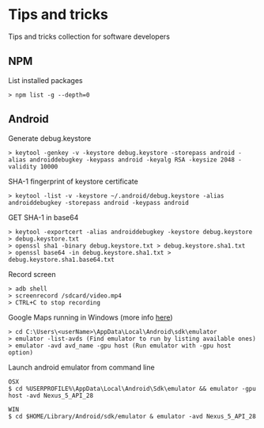 # Tips and tricks
Tips and tricks collection for software developers


## NPM
List installed packages
```
> npm list -g --depth=0
```

## Android
Generate debug.keystore
```
> keytool -genkey -v -keystore debug.keystore -storepass android -alias androiddebugkey -keypass android -keyalg RSA -keysize 2048 -validity 10000
```

SHA-1 fingerprint of keystore certificate
```
> keytool -list -v -keystore ~/.android/debug.keystore -alias androiddebugkey -storepass android -keypass android 
```

GET SHA-1 in base64
```
> keytool -exportcert -alias androiddebugkey -keystore debug.keystore > debug.keystore.txt
> openssl sha1 -binary debug.keystore.txt > debug.keystore.sha1.txt
> openssl base64 -in debug.keystore.sha1.txt > debug.keystore.sha1.base64.txt
```

Record screen
```
> adb shell
> screenrecord /sdcard/video.mp4
> CTRL+C to stop recording
```

Google Maps running in Windows (more info [here](https://stackoverflow.com/questions/45121828/android-studio-suddenly-got-gpu-driver-issue-when-running-emulator))
```
> cd C:\Users\<userName>\AppData\Local\Android\sdk\emulator
> emulator -list-avds (Find emulator to run by listing available ones)
> emulator -avd avd_name -gpu host (Run emulator with -gpu host option)
```

Launch android emulator from command line
```
OSX
$ cd %USERPROFILE%\AppData\Local\Android\Sdk\emulator && emulator -gpu host -avd Nexus_5_API_28

WIN
$ cd $HOME/Library/Android/sdk/emulator & emulator -avd Nexus_5_API_28
```

